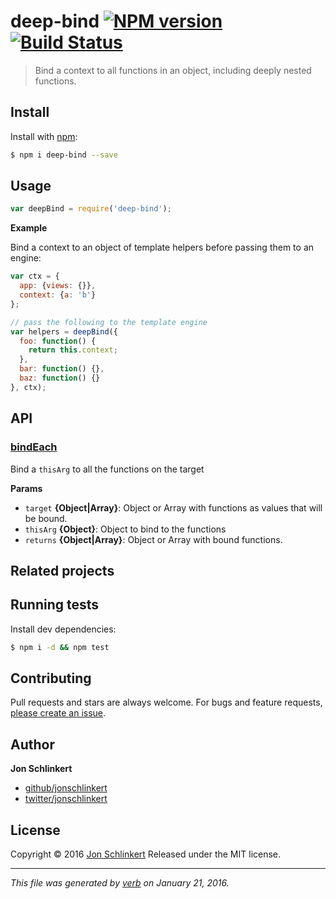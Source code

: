 # deep-bind [![NPM version](https://img.shields.io/npm/v/deep-bind.svg)](https://www.npmjs.com/package/deep-bind) [![Build Status](https://img.shields.io/travis/jonschlinkert/deep-bind.svg)](https://travis-ci.org/jonschlinkert/deep-bind)

> Bind a context to all functions in an object, including deeply nested functions.

## Install

Install with [npm](https://www.npmjs.com/):

```sh
$ npm i deep-bind --save
```

## Usage

```js
var deepBind = require('deep-bind');
```

**Example**

Bind a context to an object of template helpers before passing them to an engine:

```js
var ctx = {
  app: {views: {}},
  context: {a: 'b'}
};

// pass the following to the template engine
var helpers = deepBind({
  foo: function() {
    return this.context;
  },
  bar: function() {},
  baz: function() {}
}, ctx);
```

## API

### [bindEach](index.js#L12)

Bind a `thisArg` to all the functions on the target

**Params**

* `target` **{Object|Array}**: Object or Array with functions as values that will be bound.
* `thisArg` **{Object}**: Object to bind to the functions
* `returns` **{Object|Array}**: Object or Array with bound functions.

## Related projects

## Running tests

Install dev dependencies:

```sh
$ npm i -d && npm test
```

## Contributing

Pull requests and stars are always welcome. For bugs and feature requests, [please create an issue](https://github.com/jonschlinkert/deep-bind/issues/new).

## Author

**Jon Schlinkert**

* [github/jonschlinkert](https://github.com/jonschlinkert)
* [twitter/jonschlinkert](http://twitter.com/jonschlinkert)

## License

Copyright © 2016 [Jon Schlinkert](https://github.com/jonschlinkert)
Released under the MIT license.

***

_This file was generated by [verb](https://github.com/verbose/verb) on January 21, 2016._